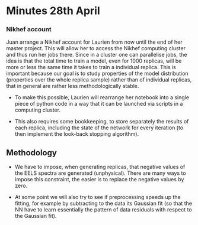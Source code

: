 # Minutes 28th April

### Nikhef account
Juan arrange a Nikhef account for Laurien from now until the end of 
her master project. This will allow her to access the Nikhef computing 
cluster and thus run her jobs there. 
Since in a cluster one can parallelise jobs, the idea is that the 
total time to train a model, even for 1000 replicas, will be more or 
less the same time it takes to train a individual replica.
This is important because our goal is to study properties of the model 
distribution (properties over the whole replica sample) rather than of 
individual replicas, that in general are rather less methodologically 
stable.

* To make this possible, Laurien will rearrange her notebook into a 
single piece of python code in a way that it can be launched via scripts 
in a computing cluster.

* This also requires some bookkeeping, to store separately the results 
of each replica, including the state of the network for every iteration 
(to then implement the look-back stopping algorithm).

## Methodology 
* We have to impose, when generating replicas, that negative values of 
the EELS spectra are generated (unphysical). There are many ways to 
impose this constraint, the easier is to replace the negative values by 
zero.

* At some point we will also try to see if preprocessing speeds up the 
fitting, for example by subtracting to the data its Gaussian fit (so 
that the NN have to learn essentially the pattern of data residuals with 
respect to the Gaussian fit).
